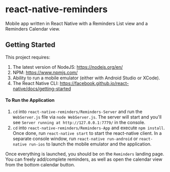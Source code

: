 # react-native-reminders
Mobile app written in React Native with a Reminders List view and a Reminders Calendar view.

## Getting Started

This project requires: 
1. The latest version of NodeJS: https://nodejs.org/en/
2. NPM: https://www.npmjs.com/
3. Ability to run a mobile emulator (either with Android Studio or XCode).
4. The React Native CLI: https://facebook.github.io/react-native/docs/getting-started

#### To Run the Application
1. `cd` into `react-native-reminders/Reminders-Server` and run the `WebServer.js` file via `node WebServer.js`. The server will start and you'll see `Server running at http://127.0.0.1:7779/` in the console.
2. `cd` into `react-native-reminders/Reminders-App` and execute `npm install`. Once done, run `react-native start` to start the react-native client. In a separate console window, run `react-native run-android` or `react-native run-ios` to launch the mobile emulator and the application.

Once everything is launched, you should be on the `Reminders` landing page. You can freely add/complete reminders, as well as open the calendar view from the bottom calendar button.
